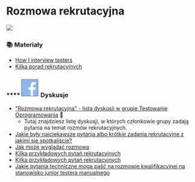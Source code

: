 # Rozmowa rekrutacyjna

![](../.gitbook/assets/aaeaaqaaaaaaaaalaaaajdawyzq0mgq1ltvlogytndkyyi1imjiwltewotixndjkndu0na.jpg)

### 📚 Materiały

* [How I interview testers](https://www.linkedin.com/pulse/how-i-interview-testers-dan-ashby) 
* [Kilka porad rekrutacyjnych](https://arturzwolinski.gitbooks.io/software-tester-interview/content/)

### \*\*\*\*![](../.gitbook/assets/icons8-facebook-50%20%2810%29%20%289%29.png) **Dyskusje**

* ["Rozmowa rekrutacyjna" - lista dyskusji w grupie Testowanie Oprogramowania](https://www.facebook.com/groups/141683635854223/post_tags/?post_tag_id=1769805609708676) 🏤
  * Tutaj znajdziesz listę dyskusji, w których członkowie grupy zadają pytania na temat rozmów rekrutacyjnych.
* [Jakie były najciekawsze pytania albo krótkie zadania rekrutacyjne z jakimi się spotkaliście?](https://www.facebook.com/groups/TestowanieOprogramowania/permalink/1021871111168800/) 
* [Jak może wyglądać rozmowa](https://www.facebook.com/groups/TestowanieOprogramowania/permalink/1042626019093309/) 
* [Kilka przykładowych pytań rekrutacyjnych](https://www.facebook.com/groups/TestowanieOprogramowania/permalink/1296258673730041/) 
* [Kilka przykładowych pytań rekrutacyjnych](https://www.facebook.com/groups/TestowanieOprogramowania/permalink/1105074382848472/) 
* [Jakie pytania techniczne mogą paść na rozmowie kwalifikacyjnej na stanowisko junior testera manualnego](https://www.facebook.com/groups/TestowanieOprogramowania/permalink/1769794973043073/) 

